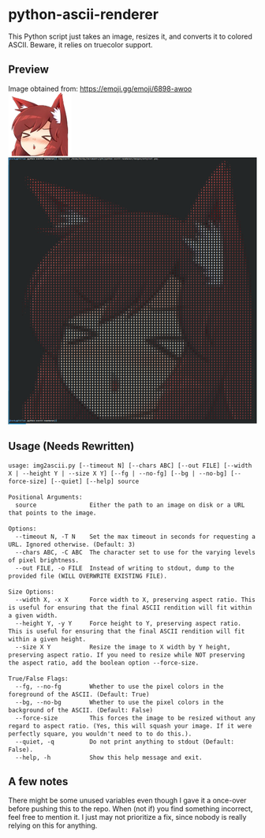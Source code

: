 # python-ascii-renderer
This Python script just takes an image, resizes it, and converts it to colored ASCII. Beware, it relies on truecolor support.

## Preview
Image obtained from: https://emoji.gg/emoji/6898-awoo
[<img src="images/original.png">](https://github.com/H4CKY54CK/python-ascii-renderer/blob/main/images/original.png)
[<img src="images/preview.png">](https://github.com/H4CKY54CK/python-ascii-renderer/blob/main/images/preview.png)

## Usage (Needs Rewritten)
```
usage: img2ascii.py [--timeout N] [--chars ABC] [--out FILE] [--width X | --height Y | --size X Y] [--fg | --no-fg] [--bg | --no-bg] [--force-size] [--quiet] [--help] source

Positional Arguments:
  source               Either the path to an image on disk or a URL that points to the image.

Options:
  --timeout N, -T N    Set the max timeout in seconds for requesting a URL. Ignored otherwise. (Default: 3)
  --chars ABC, -C ABC  The character set to use for the varying levels of pixel brightness.
  --out FILE, -o FILE  Instead of writing to stdout, dump to the provided file (WILL OVERWRITE EXISTING FILE).

Size Options:
  --width X, -x X      Force width to X, preserving aspect ratio. This is useful for ensuring that the final ASCII rendition will fit within a given width.
  --height Y, -y Y     Force height to Y, preserving aspect ratio. This is useful for ensuring that the final ASCII rendition will fit within a given height.
  --size X Y           Resize the image to X width by Y height, preserving aspect ratio. If you need to resize while NOT preserving the aspect ratio, add the boolean option --force-size.

True/False Flags:
  --fg, --no-fg        Whether to use the pixel colors in the foreground of the ASCII. (Default: True)
  --bg, --no-bg        Whether to use the pixel colors in the background of the ASCII. (Default: False)
  --force-size         This forces the image to be resized without any regard to aspect ratio. (Yes, this will squash your image. If it were perfectly square, you wouldn't need to to do this.).
  --quiet, -q          Do not print anything to stdout (Default: False).
  --help, -h           Show this help message and exit.
```

## A few notes
There might be some unused variables even though I gave it a once-over before pushing this to the repo. When (not if) you find something incorrect, feel free to mention it. I just may not prioritize a fix, since nobody is really relying on this for anything.
